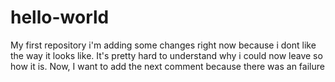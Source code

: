 # hello-world
My first repository
i'm adding some changes right now because i dont like the way it looks like. It's pretty hard to understand why i could now leave so how it is.
Now, I want to add the next comment because there was an failure
